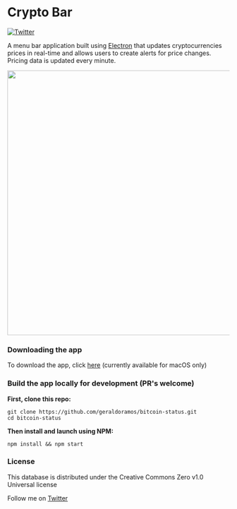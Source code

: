# Crypto Bar

[![Twitter](https://img.shields.io/twitter/url/https/twitter.com/fold_left.svg?style=social&label=Follow%20%40geraldoramos)](https://twitter.com/geraldoramos)

A menu bar application built using [Electron](https://github.com/electron) that updates cryptocurrencies prices in real-time and allows users to create alerts for price changes. Pricing data is updated every minute.

<p align="center"><img src="https://firebasestorage.googleapis.com/v0/b/crypto-bar.appspot.com/o/crypto-bar.gif?alt=media&token=18d103c7-31b4-4089-852a-bab822defddd" width="600"/></p>



### Downloading the app

To download the app, click [here](https://github.com/geraldoramos/crypto-bar/releases) (currently available for macOS only)

### Build the app locally for development (PR's welcome)

**First, clone this repo:**
 ```
git clone https://github.com/geraldoramos/bitcoin-status.git
cd bitcoin-status
 ```

**Then install and launch using NPM:**
```
npm install && npm start
 ```


### License
This database is distributed under the Creative Commons Zero v1.0 Universal license

Follow me on [Twitter](http://twitter.com/geraldoramos)
